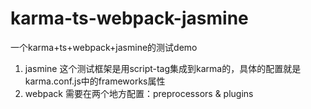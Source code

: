 # karma-ts-webpack-jasmine
一个karma+ts+webpack+jasmine的测试demo

1. jasmine 这个测试框架是用script-tag集成到karma的，具体的配置就是karma.conf.js中的frameworks属性
2. webpack 需要在两个地方配置：preprocessors & plugins
